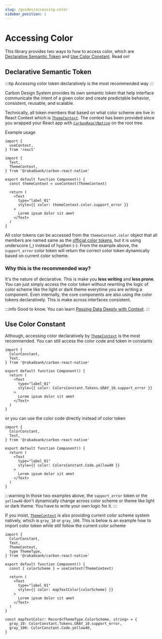 ```yaml
---
slug: /guides/accessing-color
sidebar_position: 1
---
```


# Accessing Color

This library provides two ways to how to access color, which are [Declarative Semantic Token](#declarative-semantic-token) and [Use Color Constant](#use-color-constant). Read on!

## Declarative Semantic Token

:::tip
Accessing color token declaratively is the most recommended way
:::

Carbon Design System provides its own semantic token that help interface communicate the intent of a given color and create predictable behavior, consistent, reusable, and scalable.

Technically, all token members that based on what color scheme are live in React Context which is [`ThemeContext`](../definitions/variables/ThemeContext.md). The context has been provided since you wrapped your React app with [`CarbonReactNative`](../definitions/functions/CarbonReactNative.md) on the root tree.

Example usage
```tsx
import {
  useContext,
} from 'react'

import {
  Text,
  ThemeContext,
} from '@rakadoank/carbon-react-native'

export default function Component() {
  const themeContext = useContext(ThemeContext)

  return (
    <Text
      type="label_01"
      style={{ color: themeContext.color.support_error }}
    >
      Lorem ipsum dolor sit amet
    </Text>
  )
}
```

All color tokens can be accessed from the `themeContext.color` object that all members are named same as the [official color tokens](https://carbondesignsystem.com/elements/color/tokens/), but it is using underscore (_) instead of hyphen (-). From the example above, the `support_error` color token will return the correct color token dynamically based on current color scheme.

### Why this is the recommended way?

It's the nature of declarative. This is make you **less writing** and **less prone**. You can just simply access the color token without rewriting the logic of color scheme like the light or dark theme everytime you are writing a component. Even internally, the core components are also using the color tokens declaratively. This is make across interfaces consistent.

:::info
Good to know. You can learn [Passing Data Deeply with Context](https://react.dev/learn/passing-data-deeply-with-context).
:::

## Use Color Constant

Although, accessing color declaratively by [`ThemeContext`](../definitions/variables/ThemeContext.md) is the most recommended. You can still access the color code and token in constants

```tsx
import {
  ColorConstant,
  Text,
} from '@rakadoank/carbon-react-native'

export default function Component() {
  return (
    <Text
      type="label_01"
      style={{ color: ColorsConstant.Tokens.GRAY_10.support_error }}
    >
      Lorem ipsum dolor sit amet
    </Text>
  )
}
```

or you can use the color code directly instead of color token

```tsx
import {
  ColorConstant,
  Text,
} from '@rakadoank/carbon-react-native'

export default function Component() {
  return (
    <Text
      type="label_01"
      style={{ color: ColorsConstant.Code.yellow40 }}
    >
      Lorem ipsum dolor sit amet
    </Text>
  )
}
```

:::warning
In those two examples above, the `support_error` token or the `yellow40` don't dynamically change across color scheme or theme like light or dark theme. You have to write your own logic for it.
:::

If you insist, [`ThemeContext`](../definitions/variables/ThemeContext.md) is also providing current color scheme system natively, which is `gray_10` or `gray_100`. This is below is an example how to import color token while still follow the current color scheme

```tsx
import {
  ColorConstant,
  Text,
  ThemeContext,
  type ThemeType,
} from '@rakadoank/carbon-react-native'

export default function Component() {
  const { colorScheme } = useContext(ThemeContext)

  return (
    <Text
      type="label_01"
      style={{ color: mapTextColor[colorScheme] }}
    >
      Lorem ipsum dolor sit amet
    </Text>
  )
}

const mapTextColor: Record<ThemeType.ColorScheme, string> = {
  gray_10: ColorConstant.Tokens.GRAY_10.support_error,
  gray_100: ColorConstant.Code.yellow40,
}
```